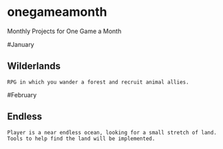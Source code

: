 onegameamonth
=============

Monthly Projects for One Game a Month

#January

##			Wilderlands
	RPG in which you wander a forest and recruit animal allies.

#February

##			Endless
	Player is a near endless ocean, looking for a small stretch of land. Tools to help find the land will be implemented.